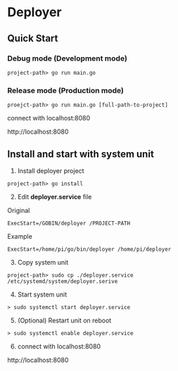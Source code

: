 # Deployer
## Quick Start
### Debug mode (Development mode)
```shell
project-path> go run main.go
```

### Release mode (Production mode)
```shell
proejct-path> go run main.go [full-path-to-project]
```

connect with localhost:8080

http://localhost:8080

## Install and start with system unit

1. Install deployer project
```shell
project-path> go install
```

2. Edit **deployer.service** file

Original
```text
ExecStart=/GOBIN/deployer /PROJECT-PATH
```

Example
```text
ExecStart=/home/pi/go/bin/deployer /home/pi/deployer
```
 
3. Copy system unit
```shell
project-path> sudo cp ./deployer.service /etc/systemd/system/deployer.serive
```

4. Start system unit
```shell
> sudo systemctl start deployer.service
```

5. (Optional) Restart unit on reboot
```shell
> sudo systemctl enable deployer.service
```

6. connect with localhost:8080


http://localhost:8080